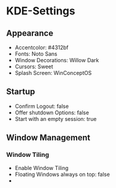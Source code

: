 # KDE-Settings

## Appearance
- Accentcolor: #4312bf
- Fonts: Noto Sans
- Window Decorations: Willow Dark
- Cursors: Sweet
- Splash Screen: WinConceptOS

## Startup
- Confirm Logout: false
- Offer shutdown Options: false
- Start with an empty session: true

## Window Management
### Window Tiling
- Enable Window Tiling
- Floating Windows always on top: false
- 
